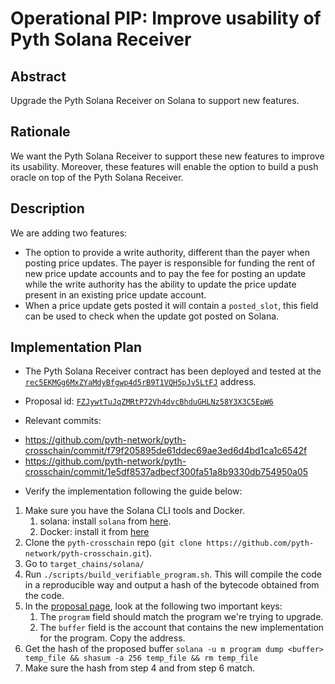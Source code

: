 # Operational PIP: Improve usability of Pyth Solana Receiver

## Abstract

Upgrade the Pyth Solana Receiver on Solana to support new features.

## Rationale

We want the Pyth Solana Receiver to support these new features to improve its usability. Moreover, these features will enable the option to build a push oracle on top of the Pyth Solana Receiver.

## Description

We are adding two features:
- The option to provide a write authority, different than the payer when posting price updates. The payer is responsible for funding the rent of new price update accounts and to pay the fee for posting an update while the write authority has the ability to update the price update present in an existing price update account.
- When a price update gets posted it will contain a `posted_slot`, this field can be used to check when the update got posted on Solana.

## Implementation Plan

* The Pyth Solana Receiver contract has been deployed and tested at the
[`rec5EKMGg6MxZYaMdyBfgwp4d5rB9T1VQH5pJv5LtFJ`](https://solscan.io/account/rec5EKMGg6MxZYaMdyBfgwp4d5rB9T1VQH5pJv5LtFJ) address.

* Proposal id: [`FZJywtTuJqZMRtP72Vh4dvcBhduGHLNz58Y3X3C5EpW6`](https://proposals.pyth.network/?tab=proposals&proposal=FZJywtTuJqZMRtP72Vh4dvcBhduGHLNz58Y3X3C5EpW6)

* Relevant commits:
- https://github.com/pyth-network/pyth-crosschain/commit/f79f205895de61ddec69ae3ed6d4bd1ca1c6542f
- https://github.com/pyth-network/pyth-crosschain/commit/1e5df8537adbecf300fa51a8b9330db754950a05

* Verify the implementation following the guide below:

1. Make sure you have the Solana CLI tools and Docker.
    1. solana: install `solana` from [here](https://docs.solanalabs.com/cli/install).
    2. Docker: install it from [here](https://www.docker.com/products/docker-desktop/)
2. Clone the `pyth-crosschain` repo (`git clone https://github.com/pyth-network/pyth-crosschain.git`).
3. Go to `target_chains/solana/`
4. Run `./scripts/build_verifiable_program.sh`. This will compile the code in a reproducible way and output a hash of the bytecode obtained from the code.
5. In the [proposal page](https://proposals.pyth.network/?tab=proposals&proposal=FZJywtTuJqZMRtP72Vh4dvcBhduGHLNz58Y3X3C5EpW6), look at the following two important keys:
   1. The `program` field should match the program we're trying to upgrade.
   2. The `buffer` field is the account that contains the new implementation for the program. Copy the address.
6. Get the hash of the proposed buffer `solana -u m program dump <buffer> temp_file && shasum -a 256 temp_file && rm temp_file`
7. Make sure the hash from step 4 and from step 6 match.
